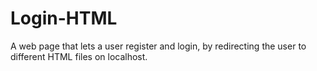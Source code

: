 # Login-HTML
A web page that lets a user register and login, by redirecting the user to different HTML files on localhost.
